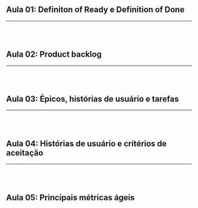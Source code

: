 ## Aula 01: Definiton of Ready e Definition of Done

---

<br><br>
<div style="page-break-after: always;"></div>

## Aula 02: Product backlog

---

<br><br>
<div style="page-break-after: always;"></div>


## Aula 03: Épicos, histórias de usuário e tarefas

---

<br><br>
<div style="page-break-after: always;"></div>

## Aula 04: Histórias de usuário e critérios de aceitação

---

<br><br>
<div style="page-break-after: always;"></div>

## Aula 05: Principais métricas ágeis

